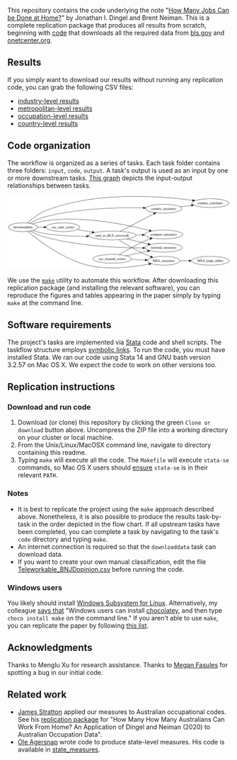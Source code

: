 This repository contains the code underlying the note "[How Many Jobs Can be Done at Home?](DingelNeiman-workathome.pdf)" by Jonathan I. Dingel and Brent Neiman.
This is a complete replication package that produces all results from scratch,
beginning with [code](downloaddata/code/Makefile) that downloads all the required data from [bls.gov](https://www.bls.gov/) and [onetcenter.org](https://www.onetcenter.org/).


## Results

If you simply want to download our results without running any replication code, you can grab the following CSV files:
- [industry-level results](national_measures/output/NAICS_workfromhome.csv)
- [metropolitan-level results](MSA_measures/output/MSA_workfromhome.csv)
- [occupation-level results](occ_onet_scores/output/occupations_workathome.csv)
- [country-level results](country_correlates/output/country_workathome.csv)

## Code organization

The workflow is organized as a series of tasks.
Each task folder contains three folders: `input`, `code`, `output`.
A task's output is used as an input by one or more downstream tasks.
[This graph](symlink_graph/output/task_flow.png) depicts the input-output relationships between tasks.

![task-flow graph](symlink_graph/output/task_flow.png)

We use the [`make`](http://swcarpentry.github.io/make-novice/) utility to automate this workflow.
After downloading this replication package (and installing the relevant software), you can reproduce the figures and tables appearing in the paper simply by typing `make` at the command line.

## Software requirements
The project's tasks are implemented via [Stata](http://www.stata.com) code and shell scripts.
The taskflow structure employs [symbolic links](https://en.wikipedia.org/wiki/Symbolic_link).
To run the code, you must have installed Stata.
We ran our code using Stata 14 and GNU bash version 3.2.57 on Mac OS X.
We expect the code to work on other versions too.

## Replication instructions

### Download and run code


1. Download (or clone) this repository by clicking the green `Clone or download` button above.
Uncompress the ZIP file into a working directory on your cluster or local machine.
2. From the Unix/Linux/MacOSX command line, navigate to directory containing this readme.
3. Typing `make` will execute all the code. The `Makefile` will execute `stata-se` commands, so Mac OS X users should [ensure](https://www.stata.com/support/faqs/mac/advanced-topics/) `stata-se` is in their relevant `PATH`.

### Notes
- It is best to replicate the project using the `make` approach described above.
Nonetheless, it is also possible to produce the results task-by-task in the order depicted in the flow chart.
If all upstream tasks have been completed, you can complete a task by navigating to the task's `code` directory and typing `make`.
- An internet connection is required so that the `downloaddata` task can download data.
- If you want to create your own manual classification, edit the file [Teleworkable_BNJDopinion.csv](occ_manual_scores/input/Teleworkable_BNJDopinion.csv) before running the code.

### Windows users

You likely should install [Windows Subsystem for Linux](https://docs.microsoft.com/en-us/windows/wsl/faq).
Alternatively, my colleague [says that](https://github.com/rlsweeney/public_cs_texas/blob/master/README.md) "Windows users can install [chocolatey](https://chocolatey.org/install), and then type `choco install make` on the command line."
If you aren't able to use `make`, you can replicate the paper by following [this list](Windows_checklist.txt).

## Acknowledgments

Thanks to Menglu Xu for research assistance.
Thanks to [Megan Fasules](https://github.com/mfasules) for spotting a bug in our initial code.

## Related work
- [James Stratton](https://opportunityinsights.org/team/james-stratton/) applied our measures to Australian occupational codes. See his [replication package](https://github.com/JamesStratton/Aus-workathome) for "How Many How Many Australians Can Work From Home? An Application of Dingel and Neiman (2020) to Australian Occupation Data".
- [Ole Agersnap](https://www.nber.org/people/agersnap) wrote code to produce state-level measures. His code is available in [state_measures](state_measures).
